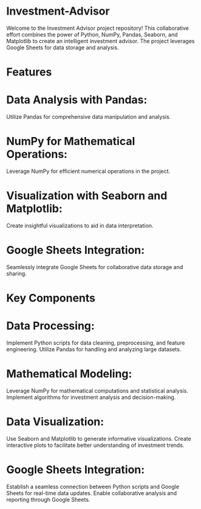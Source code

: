 # Investment-Advisor
Welcome to the Investment Advisor project repository! This collaborative effort combines the power of Python, NumPy, Pandas, Seaborn, and Matplotlib to create an intelligent investment advisor. The project leverages Google Sheets for data storage and analysis.

# Features
# Data Analysis with Pandas: 
Utilize Pandas for comprehensive data manipulation and analysis.
# NumPy for Mathematical Operations: 
Leverage NumPy for efficient numerical operations in the project.
# Visualization with Seaborn and Matplotlib: 
Create insightful visualizations to aid in data interpretation.
# Google Sheets Integration: 
Seamlessly integrate Google Sheets for collaborative data storage and sharing.
# Key Components

# Data Processing:

Implement Python scripts for data cleaning, preprocessing, and feature engineering.
Utilize Pandas for handling and analyzing large datasets.

# Mathematical Modeling:

Leverage NumPy for mathematical computations and statistical analysis.
Implement algorithms for investment analysis and decision-making.

# Data Visualization:

Use Seaborn and Matplotlib to generate informative visualizations.
Create interactive plots to facilitate better understanding of investment trends.

# Google Sheets Integration:

Establish a seamless connection between Python scripts and Google Sheets for real-time data updates.
Enable collaborative analysis and reporting through Google Sheets.
